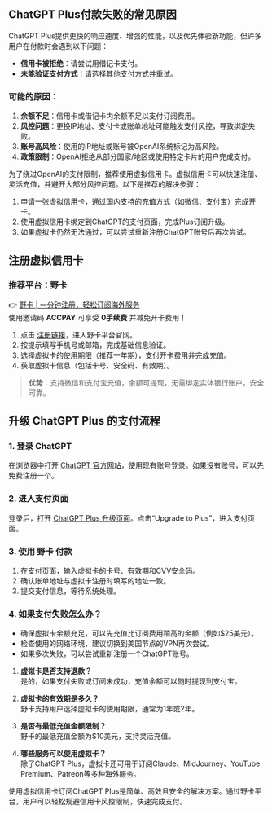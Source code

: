 ## ChatGPT Plus付款失败的常见原因

ChatGPT Plus提供更快的响应速度、增强的性能，以及优先体验新功能，但许多用户在付款时会遇到以下问题：

- **信用卡被拒绝**：请尝试用借记卡支付。
- **未能验证支付方式**：请选择其他支付方式并重试。

### 可能的原因：

1. **余额不足**：信用卡或借记卡内余额不足以支付订阅费用。
2. **风控问题**：更换IP地址、支付卡或账单地址可能触发支付风控，导致绑定失败。
3. **账号高风险**：使用的IP地址或账号被OpenAI系统标记为高风险。
4. **政策限制**：OpenAI拒绝从部分国家/地区或使用特定卡片的用户完成支付。

为了绕过OpenAI的支付限制，推荐使用虚拟信用卡。虚拟信用卡可以快速注册、灵活充值，并避开大部分风控问题。以下是推荐的解决步骤：

1. 申请一张虚拟信用卡，通过国内支持的充值方式（如微信、支付宝）完成开卡。
2. 使用虚拟信用卡绑定到ChatGPT的支付页面，完成Plus订阅升级。
3. 如果虚拟卡仍然无法通过，可以尝试重新注册ChatGPT账号后再次尝试。

## 注册虚拟信用卡

### 推荐平台：野卡

👉 [野卡 | 一分钟注册，轻松订阅海外服务](https://bit.ly/bewildcard)  
使用邀请码 **ACCPAY** 可享受 **0手续费** 并减免开卡费用！

1. 点击 [注册链接](https://bit.ly/bewildcard)，进入野卡平台官网。
2. 按提示填写手机号或邮箱，完成基础信息验证。
3. 选择虚拟卡的使用期限（推荐一年期），支付开卡费用并完成充值。
4. 获取虚拟卡信息（包括卡号、安全码、有效期）。

> **优势**：支持微信和支付宝充值，余额可提现，无需绑定实体银行账户，安全可靠。

## 升级 ChatGPT Plus 的支付流程

### 1. 登录 ChatGPT

在浏览器中打开 [ChatGPT 官方网站](https://chat.openai.com/)，使用现有账号登录。如果没有账号，可以先免费注册一个。

### 2. 进入支付页面

登录后，打开 [ChatGPT Plus 升级页面](https://platform.openai.com/account/usage)。点击“Upgrade to Plus”，进入支付页面。

### 3. 使用 野卡 付款

1. 在支付页面，输入虚拟卡的卡号、有效期和CVV安全码。
2. 确认账单地址与虚拟卡注册时填写的地址一致。
3. 提交支付信息，等待系统处理。

### 4. 如果支付失败怎么办？

- 确保虚拟卡余额充足，可以先充值比订阅费用稍高的金额（例如$25美元）。
- 检查使用的网络环境，建议切换到美国节点的VPN再次尝试。
- 如果多次失败，可以尝试重新注册一个ChatGPT账号。

1. **虚拟卡是否支持退款？**  
   是的，如果支付失败或订阅未成功，充值余额可以随时提现到支付宝。

2. **虚拟卡的有效期是多久？**  
   野卡支持用户选择虚拟卡的使用期限，通常为1年或2年。

3. **是否有最低充值金额限制？**  
   野卡的最低充值金额为$10美元，支持灵活充值。

4. **哪些服务可以使用虚拟卡？**  
   除了ChatGPT Plus，虚拟卡还可用于订阅Claude、MidJourney、YouTube Premium、Patreon等多种海外服务。

使用虚拟信用卡订阅ChatGPT Plus是简单、高效且安全的解决方案。通过野卡平台，用户可以轻松规避信用卡风控限制，快速完成支付。